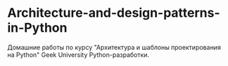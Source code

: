 # Architecture-and-design-patterns-in-Python
Домашние работы по курсу "Архитектура и шаблоны проектирования на Python" Geek University Python-разработки.
